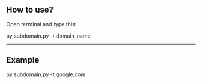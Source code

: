 How to use?
---------------------------
Open terminal and type this:

py subdomain.py -t domain_name
_____________________________
Example
---

py subdomain.py -t google.com


